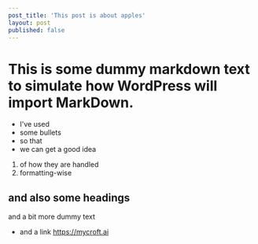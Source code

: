 ```yaml
---
post_title: 'This post is about apples'
layout: post
published: false
---
```

# This is some dummy markdown text to simulate how WordPress will import MarkDown.

* I've used
* some bullets
* so that
* we can get a good idea

1. of how they are handled
2. formatting-wise

## and also some headings

and a bit more dummy text

* and a link https://mycroft.ai
